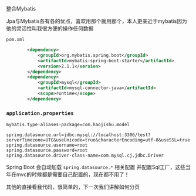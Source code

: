 整合Mybatis

Jpa与Mybatis各有各的优点，喜欢用那个就用那个，本人更亲近于mybatis因为他的灵活性叫我很方便的操作任何数据

`pom.xml`

```xml
        <dependency>
            <groupId>org.mybatis.spring.boot</groupId>
            <artifactId>mybatis-spring-boot-starter</artifactId>
            <version>2.1.1</version>
        </dependency>
        <dependency>
            <groupId>mysql</groupId>
            <artifactId>mysql-connector-java</artifactId>
            <scope>runtime</scope>
        </dependency>
```

### `application.properties`

```properties
mybatis.type-aliases-package=com.haojishu.model

spring.datasource.url=jdbc:mysql://localhost:3306/test?serverTimezone=UTC&useUnicode=true&characterEncoding=utf-8&useSSL=true
spring.datasource.username=root
spring.datasource.password=root
spring.datasource.driver-class-name=com.mysql.cj.jdbc.Driver
```

 Spring Boot 会自动加载 `spring.datasource.*` 相关配置 并配置Sql工厂，这些当年在mvc的时候都是需要自己配置的，现在都不用了！

其他的直接看我代码，很简单的，下一次我们讲解如何分页
